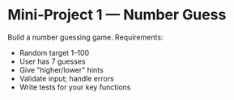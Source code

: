 # Mini‑Project 1 — Number Guess

Build a number guessing game. Requirements:
- Random target 1–100
- User has 7 guesses
- Give "higher/lower" hints
- Validate input; handle errors
- Write tests for your key functions
